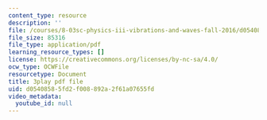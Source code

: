 ```yaml
---
content_type: resource
description: ''
file: /courses/8-03sc-physics-iii-vibrations-and-waves-fall-2016/d05408585fd2f008892a2f61a07655fd_Dlhma3z57SA.pdf
file_size: 85316
file_type: application/pdf
learning_resource_types: []
license: https://creativecommons.org/licenses/by-nc-sa/4.0/
ocw_type: OCWFile
resourcetype: Document
title: 3play pdf file
uid: d0540858-5fd2-f008-892a-2f61a07655fd
video_metadata:
  youtube_id: null
---
```

